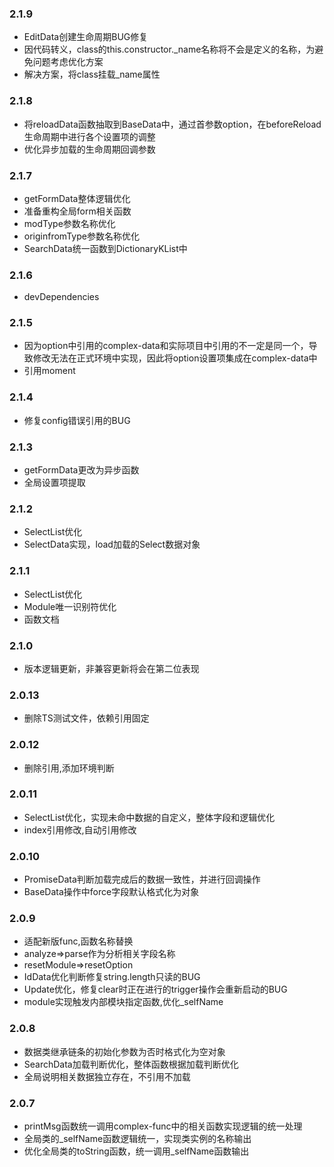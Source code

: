 ### 2.1.9
- EditData创建生命周期BUG修复
- 因代码转义，class的this.constructor._name名称将不会是定义的名称，为避免问题考虑优化方案
 - 解决方案，将class挂载_name属性

### 2.1.8
- 将reloadData函数抽取到BaseData中，通过首参数option，在beforeReload生命周期中进行各个设置项的调整
- 优化异步加载的生命周期回调参数

### 2.1.7
- getFormData整体逻辑优化
- 准备重构全局form相关函数
- modType参数名称优化
- originfromType参数名称优化
- SearchData统一函数到DictionaryKList中

### 2.1.6
- devDependencies

### 2.1.5
- 因为option中引用的complex-data和实际项目中引用的不一定是同一个，导致修改无法在正式环境中实现，因此将option设置项集成在complex-data中
- 引用moment

### 2.1.4
- 修复config错误引用的BUG

### 2.1.3
- getFormData更改为异步函数
- 全局设置项提取

### 2.1.2
- SelectList优化
- SelectData实现，load加载的Select数据对象

### 2.1.1
- SelectList优化
- Module唯一识别符优化
- 函数文档

### 2.1.0
- 版本逻辑更新，非兼容更新将会在第二位表现

### 2.0.13
- 删除TS测试文件，依赖引用固定

### 2.0.12
- 删除引用,添加环境判断


### 2.0.11
- SelectList优化，实现未命中数据的自定义，整体字段和逻辑优化
- index引用修改,自动引用修改

### 2.0.10
- PromiseData判断加载完成后的数据一致性，并进行回调操作
- BaseData操作中force字段默认格式化为对象

### 2.0.9
- 适配新版func,函数名称替换
- analyze=>parse作为分析相关字段名称
- resetModule=>resetOption
- IdData优化判断修复string.length只读的BUG
- Update优化，修复clear时正在进行的trigger操作会重新启动的BUG
- module实现触发内部模块指定函数,优化_selfName

### 2.0.8
- 数据类继承链条的初始化参数为否时格式化为空对象
- SearchData加载判断优化，整体函数根据加载判断优化
- 全局说明相关数据独立存在，不引用不加载

### 2.0.7
- printMsg函数统一调用complex-func中的相关函数实现逻辑的统一处理
- 全局类的_selfName函数逻辑统一，实现类实例的名称输出
- 优化全局类的toString函数，统一调用_selfName函数输出